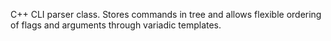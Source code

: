 C++ CLI parser class. Stores commands in tree and allows flexible ordering of flags and arguments through variadic templates.